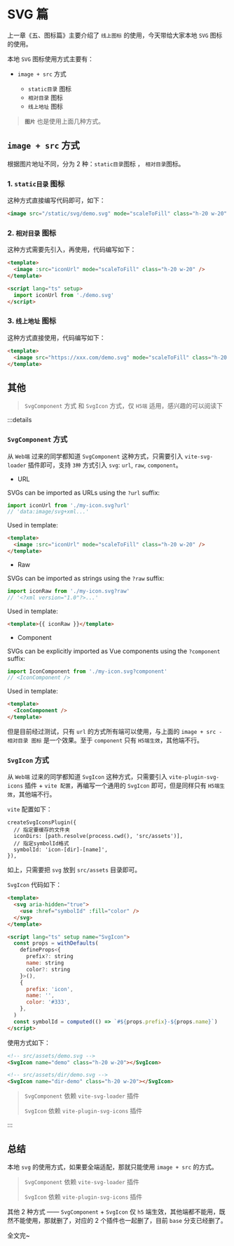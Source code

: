 # SVG 篇

上一章《五、图标篇》主要介绍了 `线上图标` 的使用，今天带给大家本地 `SVG` 图标的使用。

本地 `SVG` 图标使用方式主要有：

- `image + src` 方式

  - `static目录` 图标
  - `相对目录` 图标
  - `线上地址` 图标

> **`图片`** 也是使用上面几种方式。

## `image + src` 方式

根据图片地址不同，分为 2 种：`static目录`图标 ， `相对目录`图标。

### 1. `static目录` 图标

这种方式直接编写代码即可，如下：

```html
<image src="/static/svg/demo.svg" mode="scaleToFill" class="h-20 w-20" />
```

### 2. `相对目录` 图标

这种方式需要先引入，再使用，代码编写如下：

```html
<template>
  <image :src="iconUrl" mode="scaleToFill" class="h-20 w-20" />
</template>

<script lang="ts" setup>
  import iconUrl from './demo.svg'
</script>
```

### 3. `线上地址` 图标

这种方式直接使用，代码编写如下：

```html
<template>
  <image src="https://xxx.com/demo.svg" mode="scaleToFill" class="h-20 w-20" />
</template>
```

## 其他

> `SvgComponent` 方式 和 `SvgIcon` 方式，仅 `H5端` 适用，感兴趣的可以阅读下

:::details

### `SvgComponent` 方式

从 `Web端` 过来的同学都知道 `SvgComponent` 这种方式，只需要引入 `vite-svg-loader` 插件即可，支持 `3种` 方式引入 `svg`: `url`, `raw`, `component`。

- URL

SVGs can be imported as URLs using the `?url` suffix:

```js
import iconUrl from './my-icon.svg?url'
// 'data:image/svg+xml...'
```

Used in template:

```html
<template>
  <image :src="iconUrl" mode="scaleToFill" class="h-20 w-20" />
</template>
```

- Raw

SVGs can be imported as strings using the `?raw` suffix:

```js
import iconRaw from './my-icon.svg?raw'
// '<?xml version="1.0"?>...'
```

Used in template:

```html
<template>{{ iconRaw }}</template>
```

- Component

SVGs can be explicitly imported as Vue components using the `?component` suffix:

```js
import IconComponent from './my-icon.svg?component'
// <IconComponent />
```

Used in template:

```html
<template>
  <IconComponent />
</template>
```

但是目前经过测试，只有 `url` 的方式所有端可以使用，与上面的 `image + src - 相对目录 图标` 是一个效果。至于 `component` 只有 `H5端生效`，其他端不行。

### `SvgIcon` 方式

从 `Web端` 过来的同学都知道 `SvgIcon` 这种方式，只需要引入 `vite-plugin-svg-icons` 插件 + `vite 配置`，再编写一个通用的 `SvgIcon` 即可，但是同样只有 `H5端生效`，其他端不行。

`vite` 配置如下：

```
createSvgIconsPlugin({
  // 指定要缓存的文件夹
  iconDirs: [path.resolve(process.cwd(), 'src/assets')],
  // 指定symbolId格式
  symbolId: 'icon-[dir]-[name]',
}),
```

如上，只需要把 `svg` 放到 `src/assets` 目录即可。

`SvgIcon` 代码如下：

```html
<template>
  <svg aria-hidden="true">
    <use :href="symbolId" :fill="color" />
  </svg>
</template>

<script lang="ts" setup name="SvgIcon">
  const props = withDefaults(
    defineProps<{
      prefix?: string
      name: string
      color?: string
    }>(),
    {
      prefix: 'icon',
      name: '',
      color: '#333',
    },
  )
  const symbolId = computed(() => `#${props.prefix}-${props.name}`)
</script>
```

使用方式如下：

```html
<!-- src/assets/demo.svg -->
<SvgIcon name="demo" class="h-20 w-20"></SvgIcon>

<!-- src/assets/dir/demo.svg -->
<SvgIcon name="dir-demo" class="h-20 w-20"></SvgIcon>
```

> `SvgComponent` 依赖 `vite-svg-loader` 插件
>
> `SvgIcon` 依赖 `vite-plugin-svg-icons` 插件

:::

## 总结

本地 `svg` 的使用方式，如果要全端适配，那就只能使用 `image + src` 的方式。

> `SvgComponent` 依赖 `vite-svg-loader` 插件
>
> `SvgIcon` 依赖 `vite-plugin-svg-icons` 插件

其他 2 种方式 —— `SvgComponent` + `SvgIcon` 仅 `h5` 端生效，其他端都不能用，既然不能使用，那就删了，对应的 2 个插件也一起删了，目前 `base` 分支已经删了。

全文完~
